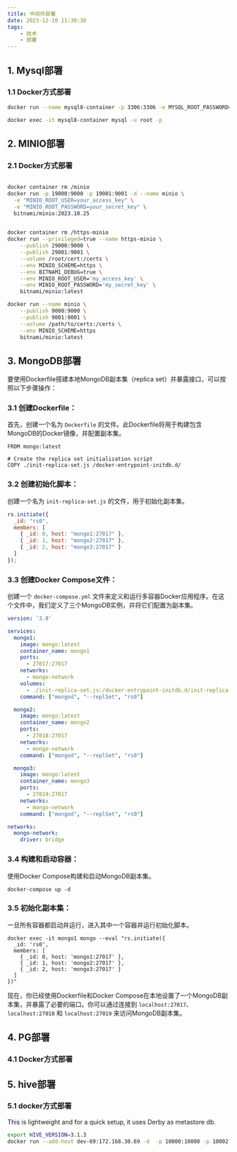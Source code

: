 ```yaml
---
title: 中间件部署
date: 2023-12-10 11:30:38
tags: 
    - 技术
    - 部署
---
```


## 1. Mysql部署

### 1.1 Docker方式部署

```bash
docker run --name mysql8-container -p 3306:3306 -e MYSQL_ROOT_PASSWORD=your_password -d mysql:8.0

docker exec -it mysql8-container mysql -u root -p
```

## 2. MINIO部署

### 2.1 Docker方式部署

```bash
  
docker container rm /minio
docker run -p 19000:9000 -p 19001:9001 -d --name minio \
  -e "MINIO_ROOT_USER=your_access_key" \
  -e "MINIO_ROOT_PASSWORD=your_secret_key" \
  bitnami/minio:2023.10.25
  

docker container rm /https-minio
docker run --privileged=true --name https-minio \
    --publish 29000:9000 \
    --publish 29001:9001 \
    --volume /root/cert:/certs \
    --env MINIO_SCHEME=https \
    --env BITNAMI_DEBUG=true \
    --env MINIO_ROOT_USER='my_access_key' \
    --env MINIO_ROOT_PASSWORD='my_secret_key' \
    bitnami/minio:latest

docker run --name minio \
    --publish 9000:9000 \
    --publish 9001:9001 \
    --volume /path/to/certs:/certs \
    --env MINIO_SCHEME=https
    bitnami/minio:latest

```

## 3. MongoDB部署

要使用Dockerfile搭建本地MongoDB副本集（replica set）并暴露接口，可以按照以下步骤操作：

### **3.1 创建Dockerfile**：

首先，创建一个名为 `Dockerfile` 的文件。此Dockerfile将用于构建包含MongoDB的Docker镜像，并配置副本集。

```
FROM mongo:latest

# Create the replica set initialization script
COPY ./init-replica-set.js /docker-entrypoint-initdb.d/

```

### **3.2 创建初始化脚本**：

创建一个名为 `init-replica-set.js` 的文件，用于初始化副本集。

```jsx
rs.initiate({
  _id: "rs0",
  members: [
    { _id: 0, host: "mongo1:27017" },
    { _id: 1, host: "mongo2:27017" },
    { _id: 2, host: "mongo3:27017" }
  ]
});

```

### **3.3 创建Docker Compose文件**：

创建一个 `docker-compose.yml` 文件来定义和运行多容器Docker应用程序。在这个文件中，我们定义了三个MongoDB实例，并将它们配置为副本集。

```yaml
version: '3.8'

services:
  mongo1:
    image: mongo:latest
    container_name: mongo1
    ports:
      - 27017:27017
    networks:
      - mongo-network
    volumes:
      - ./init-replica-set.js:/docker-entrypoint-initdb.d/init-replica-set.js
    command: ["mongod", "--replSet", "rs0"]

  mongo2:
    image: mongo:latest
    container_name: mongo2
    ports:
      - 27018:27017
    networks:
      - mongo-network
    command: ["mongod", "--replSet", "rs0"]

  mongo3:
    image: mongo:latest
    container_name: mongo3
    ports:
      - 27019:27017
    networks:
      - mongo-network
    command: ["mongod", "--replSet", "rs0"]

networks:
  mongo-network:
    driver: bridge

```

### **3.4 构建和启动容器**：

使用Docker Compose构建和启动MongoDB副本集。

```
docker-compose up -d
```

### **3.5 初始化副本集**：

一旦所有容器都启动并运行，进入其中一个容器并运行初始化脚本。

```
docker exec -it mongo1 mongo --eval "rs.initiate({
  _id: 'rs0',
  members: [
    { _id: 0, host: 'mongo1:27017' },
    { _id: 1, host: 'mongo2:27017' },
    { _id: 2, host: 'mongo3:27017' }
  ]
})"

```

现在，你已经使用Dockerfile和Docker Compose在本地设置了一个MongoDB副本集，并暴露了必要的端口。你可以通过连接到 `localhost:27017`、`localhost:27018` 和 `localhost:27019` 来访问MongoDB副本集。

## 4. PG部署

### 4.1 Docker方式部署

## 5. hive部署

### 5.1 docker方式部署

This is lightweight and for a quick setup, it uses Derby as metastore db.

```bash
export HIVE_VERSION=3.1.3
docker run --add-host dev-69:172.168.30.69 -d  -p 10000:10000 -p 10002:10002 --env SERVICE_NAME=hiveserver2 --name hive3 apache/hive:${HIVE_VERSION}
```